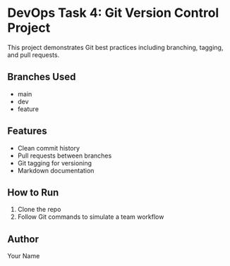 
# DevOps Task 4: Git Version Control Project

This project demonstrates Git best practices including branching, tagging, and pull requests.

## Branches Used
- main
- dev
- feature

## Features
- Clean commit history
- Pull requests between branches
- Git tagging for versioning
- Markdown documentation

## How to Run
1. Clone the repo
2. Follow Git commands to simulate a team workflow

## Author
Your Name
